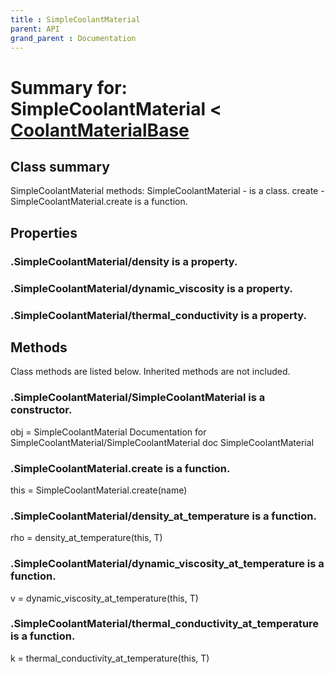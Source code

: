 ```yaml
---
title : SimpleCoolantMaterial
parent: API
grand_parent : Documentation
---
```

# Summary for: **SimpleCoolantMaterial**  < [CoolantMaterialBase](CoolantMaterialBase.html)

## Class summary

SimpleCoolantMaterial methods:
SimpleCoolantMaterial - is a class.
create - SimpleCoolantMaterial.create is a function.

## Properties

### .SimpleCoolantMaterial/**density** is a property.

### .SimpleCoolantMaterial/**dynamic_viscosity** is a property.

### .SimpleCoolantMaterial/**thermal_conductivity** is a property.


## Methods

Class methods are listed below. Inherited methods are not included.

### .**SimpleCoolantMaterial**/SimpleCoolantMaterial is a constructor.
obj = SimpleCoolantMaterial
Documentation for SimpleCoolantMaterial/SimpleCoolantMaterial
doc SimpleCoolantMaterial

### .SimpleCoolantMaterial.**create** is a function.
this = SimpleCoolantMaterial.create(name)

### .SimpleCoolantMaterial/**density_at_temperature** is a function.
rho = density_at_temperature(this, T)

### .SimpleCoolantMaterial/**dynamic_viscosity_at_temperature** is a function.
v = dynamic_viscosity_at_temperature(this, T)

### .SimpleCoolantMaterial/**thermal_conductivity_at_temperature** is a function.
k = thermal_conductivity_at_temperature(this, T)



